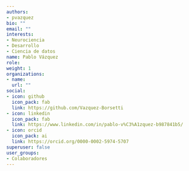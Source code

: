 ```yaml
---
authors:
- pvazquez
bio: ""
email: ""
interests:
- Neurociencia
- Desarrollo
- Ciencia de datos
name: Pablo Vázquez
role:
weight: 1
organizations:
- name: 
  url: ""
social:
- icon: github
  icon_pack: fab
  link: https://github.com/Vazquez-Borsetti
- icon: linkedin
  icon_pack: fab
  link: https://www.linkedin.com/in/pablo-v%C3%A1zquez-b987841b5/
- icon: orcid
  icon_pack: ai
  link: https://orcid.org/0000-0002-5974-5707
superuser: false
user_groups:
- Colaboradores
---
```


